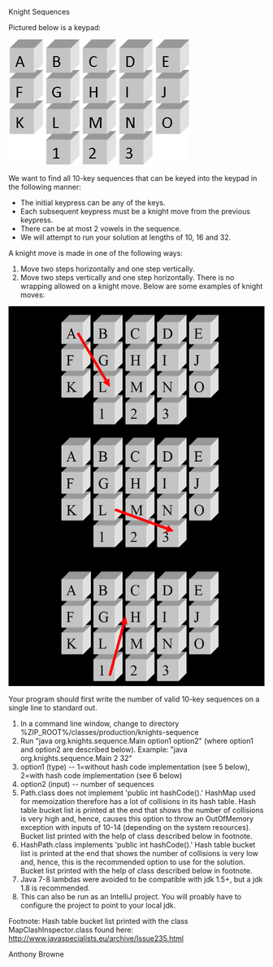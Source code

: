 Knight Sequences

Pictured below is a keypad:

![img.png](img.png)



We want to find all 10-key sequences that can be keyed into the keypad in the following manner:
* The initial keypress can be any of the keys.
* Each subsequent keypress must be a knight move from the previous keypress.  
* There can be at most 2 vowels in the sequence.
* We will attempt to run your solution at lengths of 10, 16 and 32.

A knight move is made in one of the following ways:
1.	Move two steps horizontally and one step vertically.
2.	Move two steps vertically and one step horizontally.
      There is no wrapping allowed on a knight move.
      Below are some examples of knight moves:

![img_1.png](img_1.png)

Your program should first write the number of valid 10-key sequences on a single line to standard out.

1. In a command line window, change to directory %ZIP_ROOT%/classes/production/knights-sequence
2. Run "java org.knights.sequence.Main option1 option2" (where option1 and option2 are described below). Example: "java org.knights.sequence.Main 2 32"
3. option1  (type) -- 1=without hash code implementation (see 5 below), 2=with hash code implementation (see 6 below)
4. option2 (input) -- number of sequences
5. Path.class does not implement 'public int hashCode().' HashMap used for memoization therefore 
   has a lot of collisions in its hash table. Hash table bucket list is printed at the end that
   shows the number of collisions is very high and, hence, causes this option to throw an
   OutOfMemory exception with inputs of 10-14 (depending on the system resources). Bucket list printed with the help of class described 
   below in footnote.
6. HashPath.class implements 'public int hashCode().' Hash table bucket list is printed at the end that
   shows the number of collisions is very low and, hence, this is the recommended option to use for the solution.
   Bucket list printed with the help of class described below in footnote.
7. Java 7-8 lambdas were avoided to be compatible with jdk 1.5+, but a jdk 1.8 is recommended.   
8. This can also be run as an IntelliJ project. You will proably have to configure the project to point to your
   local jdk.

Footnote: Hash table bucket list printed with the class MapClashInspector.class found here: http://www.javaspecialists.eu/archive/Issue235.html

Anthony Browne